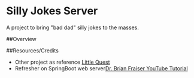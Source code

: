 # Silly Jokes Server
A project to bring "bad dad" silly jokes to the masses.

##Overview


##Resources/Credits
- Other project as reference [Little Quest](https://github.com/Little-Quest/)
- Refresher on SpringBoot web server[Dr. Brian Fraiser YouTube Tutorial](https://www.youtube.com/watch?v=he63dwZdhOM)